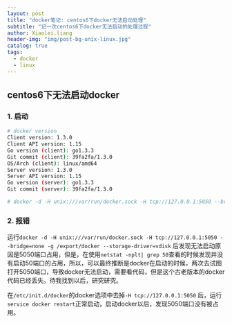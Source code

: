 ```yaml
---
layout: post
title: "docker笔记: centos6下docker无法启动处理"
subtitle: "记一次centos6下docker无法启动的处理过程"
author: Xiaolei.liang
header-img: "img/post-bg-unix-linux.jpg"
catalog: true
tags:
  - docker
  - linux
---
```

## centos6下无法启动docker

### 1. 启动

```bash
# docker version
Client version: 1.3.0
Client API version: 1.15
Go version (client): go1.3.3
Git commit (client): 39fa2fa/1.3.0
OS/Arch (client): linux/amd64
Server version: 1.3.0
Server API version: 1.15
Go version (server): go1.3.3
Git commit (server): 39fa2fa/1.3.0

# docker -d -H unix:///var/run/docker.sock -H tcp://127.0.0.1:5050 --bridge=none -g /export/docker --storage-driver=vdisk # 验证docker是否可正常启动,或者直接docker -d启动

```



### 2. 报错

运行``docker -d -H unix:///var/run/docker.sock -H tcp://127.0.0.1:5050 --bridge=none -g /export/docker --storage-driver=vdisk`` 后发现无法启动原因是5050端口占用，但是，在使用``netstat -nplt| grep 50``查看的时候发现并没有启动50端口的占用，所以，可以最终推断是docker在启动的时候，两次去试图打开5050端口，导致docker无法启动，需要看代码，但是这个古老版本的docker代码已经丢失。待我找到以后，研究研究。

在``/etc/init.d/docker``的docker选项中去掉``-H tcp://127.0.0.1:5050`` 后，运行``service docker restart``正常启动，启动docker以后，发现5050端口没有被占用。

